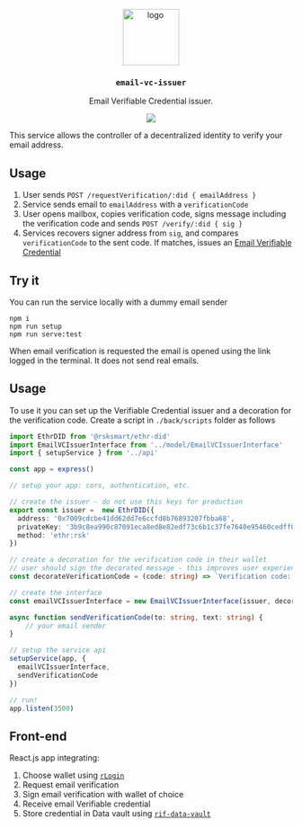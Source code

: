 <p align="middle">
    <img src="https://www.rifos.org/assets/img/logo.svg" alt="logo" height="100" >
</p>
<h3 align="middle"><code>email-vc-issuer</code></h3>
<p align="middle">
    Email Verifiable Credential issuer.
</p>

<p align="middle">
  <a href="https://github.com/rsksmart/email-vc-issuer/actions?query=workflow%3Atest">
    <img src="https://github.com/rsksmart/email-vc-issuer/workflows/test/badge.svg" />
  </a>
</p>

This service allows the controller of a decentralized identity to verify your email address.

## Usage

1. User sends `POST /requestVerification/:did { emailAddress }`
2. Service sends email to `emailAddress` with a `verificationCode`
3. User opens mailbox, copies verification code, signs message including the verification code and sends `POST /verify/:did { sig }`
4. Services recovers signer address from `sig`, and compares `verificationCode` to the sent code. If matches, issues an [Email Verifiable Credential](https://github.com/rsksmart/vc-json-schemas/tree/main/schema/EmailCredentialSchema/v1.0)

## Try it

You can run the service locally with a dummy email sender

```
npm i
npm run setup
npm run serve:test
```

When email verification is requested the email is opened using the link logged in the terminal. It does not send real emails.

## Usage

To use it you can set up the Verifiable Credential issuer and a decoration for the verification code. Create a script in `./back/scripts` folder as follows

```typescript
import EthrDID from '@rsksmart/ethr-did'
import EmailVCIssuerInterface from '../model/EmailVCIssuerInterface'
import { setupService } from '../api'

const app = express()

// setup your app: cors, authentication, etc.

// create the issuer - do not use this keys for production
export const issuer =  new EthrDID({
  address: '0x7009cdcbe41dd62dd7e6ccfd8b76893207fbba68',
  privateKey: '3b9c8ea990c87091eca8ed8e82edf73c6b1c37fe7640e95460cedff09bdf21ff',
  method: 'ethr:rsk'
})

// create a decoration for the verification code in their wallet
// user should sign the decorated message - this improves user experience
const decorateVerificationCode = (code: string) => `Verification code: ${code}`

// create the interface
const emailVCIssuerInterface = new EmailVCIssuerInterface(issuer, decorateVerificationCode)

async function sendVerificationCode(to: string, text: string) {
    // your email sender
}

// setup the service api
setupService(app, {
  emailVCIssuerInterface,
  sendVerificationCode
})

// run!
app.listen(3500)
```

## Front-end

React.js app integrating:
1. Choose wallet using [`rLogin`](https://github.com/rsksmart/rLogin)
2. Request email verification
3. Sign email verification with wallet of choice
4. Receive email Verifiable credential
5. Store credential in Data vault using [`rif-data-vault`](https://github.com/rsksmart/rif-data-vault)

